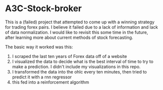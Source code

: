# A3C-Stock-broker
This is a (failed) project that attempted to come up with a winning strategy for trading forex pairs. I believe it failed due to a lack of information and lack of data normalization. I would like to revisit this some time in the future, after learning more about current methods of stock forecasting.

The basic way it worked was this:
1) I scraped the last ten years of Forex data off of a website
2) I visualized the data to decide what is the best interval of time to try to make a prediction. I  didn't include my visualizations in this repo.
3) I transformed the data into the ohlc every ten minutes, then tried to predict it with a rnn regressor
4) this fed into a reinforcement algorithm
